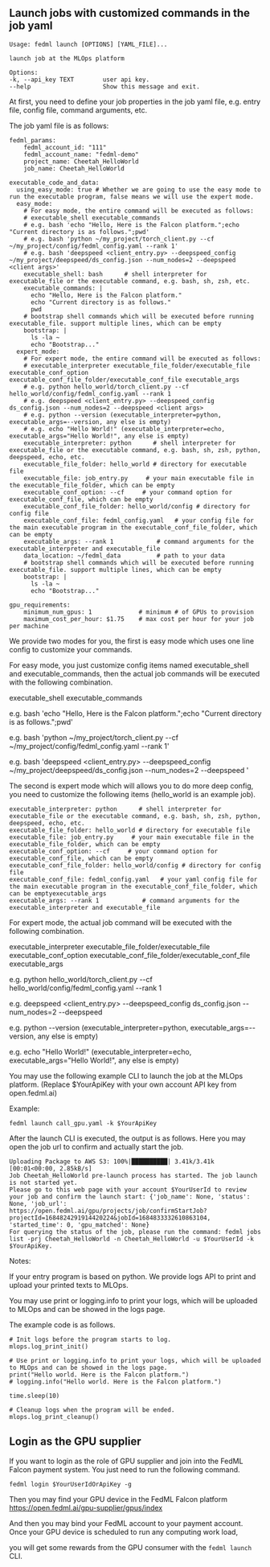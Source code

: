 
## Launch jobs with customized commands in the job yaml
```
Usage: fedml launch [OPTIONS] [YAML_FILE]...

launch job at the MLOps platform

Options:
-k, --api_key TEXT        user api key.
--help                    Show this message and exit.
```
At first, you need to define your job properties in the job yaml file, e.g. entry file, config file, command arguments, etc.

The job yaml file is as follows:
```
fedml_params:
    fedml_account_id: "111"
    fedml_account_name: "fedml-demo"
    project_name: Cheetah_HelloWorld
    job_name: Cheetah_HelloWorld
    
executable_code_and_data:
  using_easy_mode: true # Whether we are going to use the easy mode to run the executable program, false means we will use the expert mode.
  easy_mode:
    # For easy mode, the entire command will be executed as follows:
    # executable_shell executable_commands
    # e.g. bash 'echo "Hello, Here is the Falcon platform.";echo "Current directory is as follows.";pwd'
    # e.g. bash 'python ~/my_project/torch_client.py --cf ~/my_project/config/fedml_config.yaml --rank 1'
    # e.g. bash 'deepspeed <client_entry.py> --deepspeed_config ~/my_project/deepspeed/ds_config.json --num_nodes=2 --deepspeed <client args>'
    executable_shell: bash      # shell interpreter for executable_file or the executable command, e.g. bash, sh, zsh, etc.
    executable_commands: |
      echo "Hello, Here is the Falcon platform."
      echo "Current directory is as follows."
      pwd
    # bootstrap shell commands which will be executed before running executable_file. support multiple lines, which can be empty
    bootstrap: |
      ls -la ~               
      echo "Bootstrap..."
  expert_mode:
    # For expert mode, the entire command will be executed as follows:
    # executable_interpreter executable_file_folder/executable_file executable_conf_option executable_conf_file_folder/executable_conf_file executable_args
    # e.g. python hello_world/torch_client.py --cf hello_world/config/fedml_config.yaml --rank 1
    # e.g. deepspeed <client_entry.py> --deepspeed_config ds_config.json --num_nodes=2 --deepspeed <client args>
    # e.g. python --version (executable_interpreter=python, executable_args=--version, any else is empty)
    # e.g. echo "Hello World!" (executable_interpreter=echo, executable_args="Hello World!", any else is empty)
    executable_interpreter: python      # shell interpreter for executable_file or the executable command, e.g. bash, sh, zsh, python, deepspeed, echo, etc.
    executable_file_folder: hello_world # directory for executable file
    executable_file: job_entry.py     # your main executable file in the executable_file_folder, which can be empty
    executable_conf_option: --cf     # your command option for executable_conf_file, which can be empty
    executable_conf_file_folder: hello_world/config # directory for config file
    executable_conf_file: fedml_config.yaml   # your config file for the main executable program in the executable_conf_file_folder, which can be empty
    executable_args: --rank 1            # command arguments for the executable_interpreter and executable_file
    data_location: ~/fedml_data          # path to your data
    # bootstrap shell commands which will be executed before running executable_file. support multiple lines, which can be empty
    bootstrap: | 
      ls -la ~               
      echo "Bootstrap..."
        
gpu_requirements:
    minimum_num_gpus: 1             # minimum # of GPUs to provision
    maximum_cost_per_hour: $1.75    # max cost per hour for your job per machine
```

We provide two modes for you, the first is easy mode which uses one line config to customize your commands.

For easy mode, you just customize config items named executable_shell and executable_commands, 
then the actual job commands will be executed with the following combination.

executable_shell executable_commands

e.g. bash 'echo "Hello, Here is the Falcon platform.";echo "Current directory is as follows.";pwd'

e.g. bash 'python ~/my_project/torch_client.py --cf ~/my_project/config/fedml_config.yaml --rank 1'

e.g. bash 'deepspeed <client_entry.py> --deepspeed_config ~/my_project/deepspeed/ds_config.json --num_nodes=2 --deepspeed <client args>'

The second is expert mode which will allows you to do more deep config, you need to customize the following items (hello_world is an example job).
```
executable_interpreter: python      # shell interpreter for executable_file or the executable command, e.g. bash, sh, zsh, python, deepspeed, echo, etc.
executable_file_folder: hello_world # directory for executable file
executable_file: job_entry.py     # your main executable file in the executable_file_folder, which can be empty
executable_conf_option: --cf     # your command option for executable_conf_file, which can be empty
executable_conf_file_folder: hello_world/config # directory for config file
executable_conf_file: fedml_config.yaml   # your yaml config file for the main executable program in the executable_conf_file_folder, which can be emptyexecutable_args
executable_args: --rank 1            # command arguments for the executable_interpreter and executable_file
```

For expert mode, the actual job command will be executed with the following combination.

executable_interpreter executable_file_folder/executable_file executable_conf_option executable_conf_file_folder/executable_conf_file executable_args 

e.g. python hello_world/torch_client.py --cf hello_world/config/fedml_config.yaml --rank 1

e.g. deepspeed <client_entry.py> --deepspeed_config ds_config.json --num_nodes=2 --deepspeed <client args>

e.g. python --version (executable_interpreter=python, executable_args=--version, any else is empty)

e.g. echo "Hello World!" (executable_interpreter=echo, executable_args="Hello World!", any else is empty)

You may use the following example CLI to launch the job at the MLOps platform.
(Replace $YourApiKey with your own account API key from open.fedml.ai)

Example:
```
fedml launch call_gpu.yaml -k $YourApiKey
```

After the launch CLI is executed, the output is as follows. Here you may open the job url to confirm and actually start the job.
```
Uploading Package to AWS S3: 100%|██████████| 3.41k/3.41k [00:01<00:00, 2.85kB/s]
Job Cheetah_HelloWorld pre-launch process has started. The job launch is not started yet.
Please go to this web page with your account $YourUserId to review your job and confirm the launch start: {'job_name': None, 'status': None, 'job_url': https://open.fedml.ai/gpu/projects/job/confirmStartJob?projectId=1684824291914420224&jobId=1684833332610863104, 'started_time': 0, 'gpu_matched': None}
For querying the status of the job, please run the command: fedml jobs list -prj Cheetah_HelloWorld -n Cheetah_HelloWorld -u $YourUserId -k $YourApiKey.
```

Notes: 

If your entry program is based on python. We provide logs API to print and upload your printed texts to MLOps.

You may use print or logging.info to print your logs, which will be uploaded to MLOps and can be showed in the logs page.

The example code is as follows.
```
# Init logs before the program starts to log.
mlops.log_print_init()

# Use print or logging.info to print your logs, which will be uploaded to MLOps and can be showed in the logs page.
print("Hello world. Here is the Falcon platform.")
# logging.info("Hello world. Here is the Falcon platform.")

time.sleep(10)

# Cleanup logs when the program will be ended.
mlops.log_print_cleanup()
```

## Login as the GPU supplier
If you want to login as the role of GPU supplier and join into the FedML Falcon payment system. You just need to run the following command.
```
fedml login $YourUserIdOrApiKey -g
```

Then you may find your GPU device in the FedML Falcon platform https://open.fedml.ai/gpu-supplier/gpus/index

And then you may bind your FedML account to your payment account. Once your GPU device is scheduled to run any computing work load, 

you will get some rewards from the GPU consumer with the `fedml launch` CLI.

